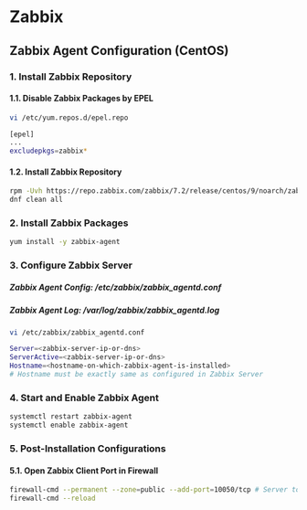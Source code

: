 # Zabbix

## Zabbix Agent Configuration (CentOS)

### 1. Install Zabbix Repository

#### 1.1. Disable Zabbix Packages by EPEL

```bash
vi /etc/yum.repos.d/epel.repo
```

```bash
[epel]
...
excludepkgs=zabbix*
```

#### 1.2. Install Zabbix Repository

```bash
rpm -Uvh https://repo.zabbix.com/zabbix/7.2/release/centos/9/noarch/zabbix-release-latest-7.2.el9.noarch.rpm
dnf clean all
```

### 2. Install Zabbix Packages

```bash
yum install -y zabbix-agent
```

### 3. Configure Zabbix Server

##### Zabbix Agent Config: /etc/zabbix/zabbix_agentd.conf

##### Zabbix Agent Log: /var/log/zabbix/zabbix_agentd.log

```bash
vi /etc/zabbix/zabbix_agentd.conf
```

```bash
Server=<zabbix-server-ip-or-dns>
ServerActive=<zabbix-server-ip-or-dns>
Hostname=<hostname-on-which-zabbix-agent-is-installed>
# Hostname must be exactly same as configured in Zabbix Server
```

### 4. Start and Enable Zabbix Agent

```bash
systemctl restart zabbix-agent
systemctl enable zabbix-agent
```

### 5. Post-Installation Configurations

#### 5.1. Open Zabbix Client Port in Firewall

```bash
firewall-cmd --permanent --zone=public --add-port=10050/tcp # Server to Agent
firewall-cmd --reload
```